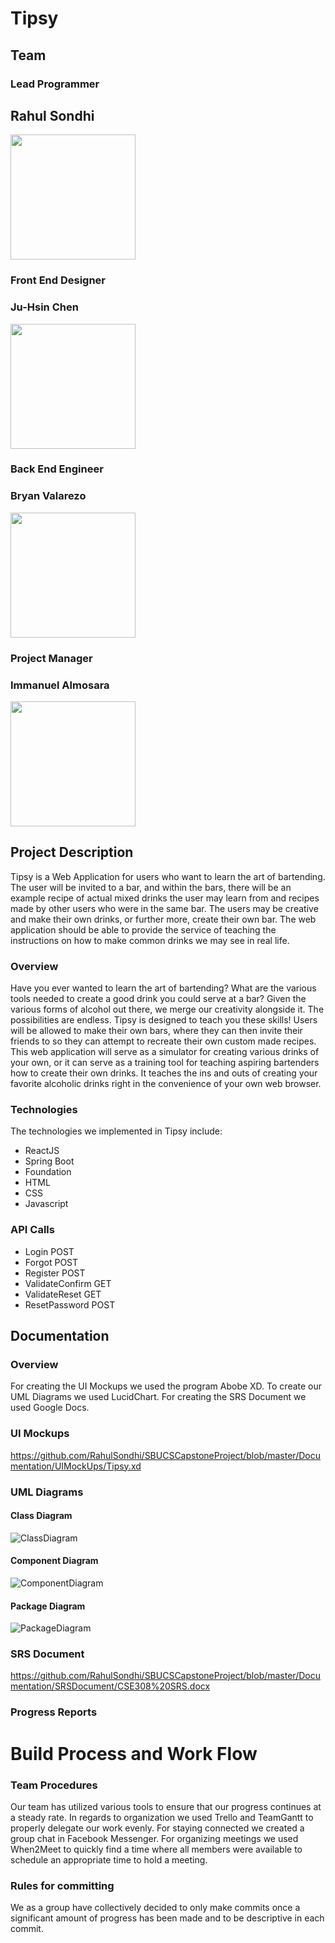 # Tipsy 
## Team 
### Lead Programmer 
## Rahul Sondhi 

<img src="./Documentation/READMEAssets/rahul.jpg" width="200" height="200">

### Front End Designer
### Ju-Hsin Chen

<img src="./Documentation/READMEAssets/judy.jpg" width="200" height="200">

### Back End Engineer
### Bryan Valarezo

<img src="./Documentation/READMEAssets/bryan.jpg" width="200" height="200">

### Project Manager
### Immanuel Almosara
<img src="./Documentation/READMEAssets/manny.jpg" width="200" height="200">

## Project Description
Tipsy is a Web Application for users who want to learn the art of bartending. The user will be invited to a bar, and within the bars, there will be an example recipe of actual mixed drinks the user may learn from and recipes made by other users who were in the same bar. The users may be creative and make their own drinks, or further more, create their own bar. The web application should be able to provide the service of teaching the instructions on how to make common drinks we may see in real life.
### Overview
Have you ever wanted to learn the art of bartending? What are the various tools needed to create a good drink you could serve at a bar? Given the various forms of alcohol out there, we merge our creativity alongside it. The possibilities are endless. Tipsy is designed to teach you these skills! Users will be allowed to make their own bars, where they can then invite their friends to so they can attempt to recreate their own custom made recipes. This web application will serve as a simulator for creating various drinks of your own, or it can serve as a training tool for teaching aspiring bartenders how to create their own drinks. It teaches the ins and outs of creating your favorite alcoholic drinks right in the convenience of your own web browser. 
### Technologies
The technologies we implemented in Tipsy include:
- ReactJS
- Spring Boot
- Foundation
- HTML
- CSS
- Javascript
### API Calls
- Login POST
- Forgot POST
- Register POST
- ValidateConfirm GET
- ValidateReset GET
- ResetPassword POST
## Documentation
### Overview
For creating the UI Mockups we used the program Abobe XD. To create our UML Diagrams we used LucidChart.  For creating the SRS Document we used Google Docs.
### UI Mockups
https://github.com/RahulSondhi/SBUCSCapstoneProject/blob/master/Documentation/UIMockUps/Tipsy.xd
### UML Diagrams
#### Class Diagram
![ClassDiagram](./Documentation/UMLDiagrams/tipsyUMLClassDiagram.png)
#### Component Diagram
![ComponentDiagram](./Documentation/UMLDiagrams/tipsyUMLComponentDiagram.png)
#### Package Diagram
![PackageDiagram](./Documentation/UMLDiagrams/tipsyUMLPackageDiagram.png)
### SRS Document
https://github.com/RahulSondhi/SBUCSCapstoneProject/blob/master/Documentation/SRSDocument/CSE308%20SRS.docx
### Progress Reports

# Build Process and Work Flow

### Team Procedures
Our team has utilized various tools to ensure that our progress continues at a steady rate. In regards to organization we used Trello and TeamGantt to properly delegate our work evenly. For staying connected we created a group chat in Facebook Messenger. For organizing meetings we used When2Meet to quickly find a time where all members were available to schedule an appropriate time to hold a meeting.

### Rules for committing
We as a group have collectively decided to only make commits once a significant amount of progress has been made and to be descriptive in each commit.
